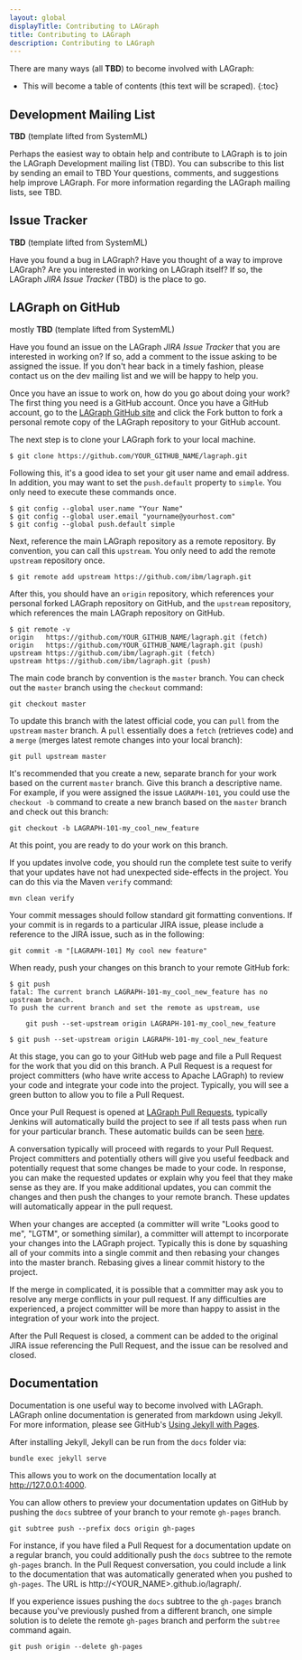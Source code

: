 ```yaml
---
layout: global
displayTitle: Contributing to LAGraph
title: Contributing to LAGraph
description: Contributing to LAGraph
---
```

<!--
{% comment %}
License ...
{% endcomment %}
-->

There are many ways (all __TBD__) to become involved with LAGraph:

* This will become a table of contents (this text will be scraped).
{:toc}


## Development Mailing List

__TBD__ (template lifted from SystemML)

Perhaps the easiest way to obtain help and contribute to LAGraph is to
join the LAGraph Development mailing list (TBD). You can subscribe to
this list by sending an email to TBD Your questions, comments, and
suggestions help improve LAGraph. For more information regarding the
LAGraph mailing lists, see TBD.

## Issue Tracker

__TBD__ (template lifted from SystemML)

Have you found a bug in LAGraph? Have you thought of a way to improve LAGraph? Are
you interested in working on LAGraph itself? If so, the LAGraph
_JIRA Issue Tracker_  (TBD) is the place to go.


## LAGraph on GitHub

mostly __TBD__ (template lifted from SystemML)

Have you found an issue on the LAGraph _JIRA Issue Tracker_ that you
are interested in working on?  If so, add a comment to the issue
asking to be assigned the issue. If you don't hear back in a timely
fashion, please contact us on the dev mailing list and we will be
happy to help you.

Once you have an issue to work on, how do you go about doing your
work? The first thing you need is a GitHub account. Once you have a
GitHub account, go to the
[LAGraph GitHub site](https://github.com/ibm/lagraph) and click
the Fork button to fork a personal remote copy of the LAGraph
repository to your GitHub account.

The next step is to clone your LAGraph fork to your local machine.

	$ git clone https://github.com/YOUR_GITHUB_NAME/lagraph.git

Following this, it's a good idea to set your git user name and email
address. In addition, you may want to set the `push.default` property
to `simple`. You only need to execute these commands once.

	$ git config --global user.name "Your Name"
	$ git config --global user.email "yourname@yourhost.com"
	$ git config --global push.default simple

Next, reference the main LAGraph repository as a remote repository. By
convention, you can call this `upstream`. You only need to add the
remote `upstream` repository once.

	$ git remote add upstream https://github.com/ibm/lagraph.git

After this, you should have an `origin` repository, which references
your personal forked LAGraph repository on GitHub, and the `upstream`
repository, which references the main LAGraph repository on GitHub.

	$ git remote -v
	origin   https://github.com/YOUR_GITHUB_NAME/lagraph.git (fetch)
	origin   https://github.com/YOUR_GITHUB_NAME/lagraph.git (push)
	upstream https://github.com/ibm/lagraph.git (fetch)
	upstream https://github.com/ibm/lagraph.git (push)

The main code branch by convention is the `master` branch. You can check out the `master` branch using the `checkout` command:

	git checkout master

To update this branch with the latest official code, you can `pull`
from the `upstream` `master` branch. A `pull` essentially does a
`fetch` (retrieves code) and a `merge` (merges latest remote changes
into your local branch):

	git pull upstream master

It's recommended that you create a new, separate branch for your work
based on the current `master` branch. Give this branch a descriptive
name. For example, if you were assigned the issue `LAGRAPH-101`, you
could use the `checkout -b` command to create a new branch based on
the `master` branch and check out this branch:

	git checkout -b LAGRAPH-101-my_cool_new_feature

At this point, you are ready to do your work on this branch.

If you updates involve code, you should run the complete test suite to
verify that your updates have not had unexpected side-effects in the
project. You can do this via the Maven `verify` command:

	mvn clean verify

Your commit messages should follow standard git formatting
conventions. If your commit is in regards to a particular JIRA issue,
please include a reference to the JIRA issue, such as in the
following:

	git commit -m "[LAGRAPH-101] My cool new feature"

When ready, push your changes on this branch to your remote GitHub fork:

	$ git push
	fatal: The current branch LAGRAPH-101-my_cool_new_feature has no upstream branch.
	To push the current branch and set the remote as upstream, use
	
	    git push --set-upstream origin LAGRAPH-101-my_cool_new_feature
	
	$ git push --set-upstream origin LAGRAPH-101-my_cool_new_feature

At this stage, you can go to your GitHub web page and file a Pull
Request for the work that you did on this branch. A Pull Request is a
request for project committers (who have write access to Apache
LAGraph) to review your code and integrate your code into the project.
Typically, you will see a green button to allow you to file a Pull
Request.

Once your Pull Request is opened at
[LAGraph Pull Requests](https://github.ibm/com/ibm/lagraph/pulls),
typically Jenkins will automatically build the project to see if all
tests pass when run for your particular branch. These automatic builds
can be seen
[here](https://sparktc.ibmcloud.com/jenkins/job/LAGraph-PullRequestBuilder/).

A conversation typically will proceed with regards to your Pull
Request. Project committers and potentially others will give you
useful feedback and potentially request that some changes be made to
your code. In response, you can make the requested updates or explain
why you feel that they make sense as they are. If you make additional
updates, you can commit the changes and then push the changes to your
remote branch. These updates will automatically appear in the pull
request.

When your changes are accepted (a committer will write "Looks good to
me", "LGTM", or something similar), a committer will attempt to
incorporate your changes into the LAGraph project. Typically this is
done by squashing all of your commits into a single commit and then
rebasing your changes into the master branch. Rebasing gives a linear
commit history to the project.

If the merge in complicated, it is possible that a committer may ask
you to resolve any merge conflicts in your pull request. If any
difficulties are experienced, a project committer will be more than
happy to assist in the integration of your work into the project.

After the Pull Request is closed, a comment can be added to the
original JIRA issue referencing the Pull Request, and the issue can be
resolved and closed.


## Documentation

Documentation is one useful way to become involved with
LAGraph. LAGraph online documentation is generated from markdown using
Jekyll. For more information, please see GitHub's
[Using Jekyll with Pages](https://help.github.com/articles/using-jekyll-with-pages/).

After installing Jekyll, Jekyll can be run from the `docs` folder via:

	bundle exec jekyll serve

This allows you to work on the documentation locally at http://127.0.0.1:4000.

You can allow others to preview your documentation updates on GitHub
by pushing the `docs` subtree of your branch to your remote `gh-pages`
branch.

	git subtree push --prefix docs origin gh-pages

For instance, if you have filed a Pull Request for a documentation
update on a regular branch, you could additionally push the `docs`
subtree to the remote `gh-pages` branch. In the Pull Request
conversation, you could include a link to the documentation that was
automatically generated when you pushed to `gh-pages`. The URL is
http://&lt;YOUR_NAME&gt;.github.io/lagraph/.

If you experience issues pushing the `docs` subtree to the `gh-pages`
branch because you've previously pushed from a different branch, one
simple solution is to delete the remote `gh-pages` branch and perform
the `subtree` command again.

	git push origin --delete gh-pages
